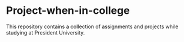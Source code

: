 # Project-when-in-college
This repository contains a collection of assignments and projects while studying at President University.
